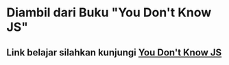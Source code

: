 # Diambil dari Buku "You Don't Know JS"

## Link belajar silahkan kunjungi [You Don't Know JS](https://github.com/getify/You-Dont-Know-JS "You Don't Know JS")
